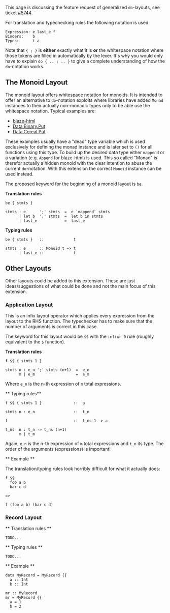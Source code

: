 
This page is discussing the feature request of generalized `do`-layouts, see ticket [\#5744](https://gitlab.haskell.org//ghc/ghc/issues/5744).


For translation and typechecking rules the following notation is used:

```wiki
Expression: e last_e f
Binders:    b
Types:      t a
```


Note that `{ ; }` is **either** exactly what it is **or** the whitespace notation where those tokens are filled in automatically by the lexer. It's why you would only have to explain `do { .. ; .. }` to give a complete understanding of how the `do`-notation works.

## The Monoid Layout


The monoid layout offers whitespace notation for monoids. It is intended to offer an alternative to `do`-notation exploits where libraries have added `Monad` instances to their actually non-monadic types only to be able use the whitespace notation. Typical examples are:

- [ blaze-html](http://hackage.haskell.org/package/blaze-html)
- [ Data.Binary.Put](http://hackage.haskell.org/packages/archive/binary/0.5.0.2/doc/html/Data-Binary-Put.html)
- [ Data.Cereal.Put](http://hackage.haskell.org/packages/archive/cereal/0.3.5.0/doc/html/Data-Serialize-Put.html)


These examples usually have a "dead" type variable which is used exclusively for defining the monad instance and is later set to `()` for all functions using this type. To build up the desired data type either `mappend` or a variation (e.g. `Append` for blaze-html) is used. This so called "Monad" is therefor actually a hidden monoid with the clear intention to abuse the current `do`-notation. With this extension the correct `Monoid` instance can be used instead.


The proposed keyword for the beginning of a monoid layout is `be`.

**Translation rules**

```wiki
be { stmts }

stmts : e      ';' stmts  =  e `mappend` stmts
      | let b  ';' stmts  =  let b in stmts
      | last_e            =  last_e
```

**Typing rules**

```wiki
be { stmts }   ::             t

stmts : e      :: Monoid t => t
      | last_e ::             t
```

## Other Layouts


Other layouts could be added to this extension. These are just ideas/suggestions of what could be done and not the main focus of this extension.

### Application Layout


This is an infix layout operator which applies every expression from the layout to the RHS function. The typechecker has to make sure that the number of arguments is correct in this case.


The keyword for this layout would be `$$` with the `infixr 0` rule (roughly equivalent to the `$` function).

**Translation rules**

```wiki
f $$ { stmts 1 }

stmts n : e_n ';' stmts (n+1)  =  e_n
      m | e_m                  =  e_m
```


Where `e_n` is the n-th expression of `m` total expressions.

** Typing rules**

```wiki
f $$ { stmts 1 }              ::  a

stmts n : e_n                 ::  t_n

f                             ::  t_ns 1 -> a

t_ns  n : t_n -> t_ns (n+1)
      m | t_m
```


Again, `e_n` is the n-th expression of `m` total expressions and `t_n` its type. The order of the arguments (expressions) is important!

** Example **


The translation/typing rules look horribly difficult for what it actually does:

```wiki
f $$
  foo a b
  bar c d

=>

f (foo a b) (bar c d)
```

### Record Layout

** Translation rules **

```wiki
TODO...
```

** Typing rules **

```wiki
TODO...
```

** Example **

```wiki
data MyRecord = MyRecord {{
  a :: Int
  b :: Int

mr :: MyRecord
mr = MyRecord {{
  a = 1
  b = 2
```